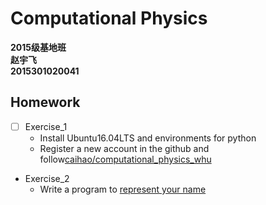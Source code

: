# Computational Physics
__2015级基地班__       
__赵宇飞__       
__2015301020041__  

## Homework
- [ ] Exercise_1
  + Install Ubuntu16.04LTS and environments for python
  + Register a new account in the github and follow[caihao/computational_physics_whu](https://github.com/caihao/computational_physics_whu)

- Exercise_2
  + Write a program to [represent your name](https://github.com/Monotone1997/computationalphysics_N2015301020041/blob/master/homework_2.py)

